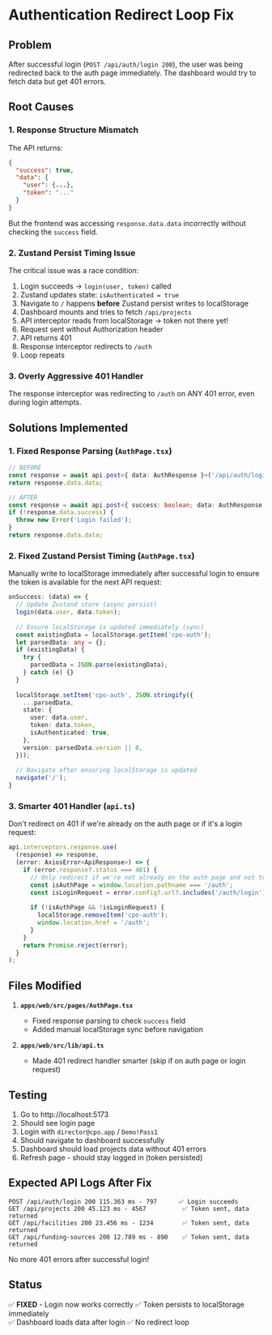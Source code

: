 # Authentication Redirect Loop Fix

## Problem
After successful login (`POST /api/auth/login 200`), the user was being redirected back to the auth page immediately. The dashboard would try to fetch data but get 401 errors.

## Root Causes

### 1. Response Structure Mismatch
The API returns:
```json
{
  "success": true,
  "data": {
    "user": {...},
    "token": "..."
  }
}
```

But the frontend was accessing `response.data.data` incorrectly without checking the `success` field.

### 2. Zustand Persist Timing Issue
The critical issue was a race condition:
1. Login succeeds → `login(user, token)` called
2. Zustand updates state: `isAuthenticated = true`
3. Navigate to `/` happens **before** Zustand persist writes to localStorage
4. Dashboard mounts and tries to fetch `/api/projects`
5. API interceptor reads from localStorage → token not there yet!
6. Request sent without Authorization header
7. API returns 401
8. Response interceptor redirects to `/auth`
9. Loop repeats

### 3. Overly Aggressive 401 Handler
The response interceptor was redirecting to `/auth` on ANY 401 error, even during login attempts.

## Solutions Implemented

### 1. Fixed Response Parsing (`AuthPage.tsx`)
```typescript
// BEFORE
const response = await api.post<{ data: AuthResponse }>('/api/auth/login', credentials);
return response.data.data;

// AFTER  
const response = await api.post<{ success: boolean; data: AuthResponse }>('/api/auth/login', credentials);
if (!response.data.success) {
  throw new Error('Login failed');
}
return response.data.data;
```

### 2. Fixed Zustand Persist Timing (`AuthPage.tsx`)
Manually write to localStorage immediately after successful login to ensure the token is available for the next API request:

```typescript
onSuccess: (data) => {
  // Update Zustand store (async persist)
  login(data.user, data.token);
  
  // Ensure localStorage is updated immediately (sync)
  const existingData = localStorage.getItem('cpo-auth');
  let parsedData: any = {};
  if (existingData) {
    try {
      parsedData = JSON.parse(existingData);
    } catch (e) {}
  }
  
  localStorage.setItem('cpo-auth', JSON.stringify({
    ...parsedData,
    state: {
      user: data.user,
      token: data.token,
      isAuthenticated: true,
    },
    version: parsedData.version || 0,
  }));
  
  // Navigate after ensuring localStorage is updated
  navigate('/');
}
```

### 3. Smarter 401 Handler (`api.ts`)
Don't redirect on 401 if we're already on the auth page or if it's a login request:

```typescript
api.interceptors.response.use(
  (response) => response,
  (error: AxiosError<ApiResponse>) => {
    if (error.response?.status === 401) {
      // Only redirect if we're not already on the auth page and not trying to login
      const isAuthPage = window.location.pathname === '/auth';
      const isLoginRequest = error.config?.url?.includes('/auth/login');
      
      if (!isAuthPage && !isLoginRequest) {
        localStorage.removeItem('cpo-auth');
        window.location.href = '/auth';
      }
    }
    return Promise.reject(error);
  }
);
```

## Files Modified

1. **`apps/web/src/pages/AuthPage.tsx`**
   - Fixed response parsing to check `success` field
   - Added manual localStorage sync before navigation
   
2. **`apps/web/src/lib/api.ts`**
   - Made 401 redirect handler smarter (skip if on auth page or login request)

## Testing

1. Go to http://localhost:5173
2. Should see login page
3. Login with `director@cpo.app` / `Demo!Pass1`
4. Should navigate to dashboard successfully
5. Dashboard should load projects data without 401 errors
6. Refresh page - should stay logged in (token persisted)

## Expected API Logs After Fix

```
POST /api/auth/login 200 115.363 ms - 797      ✅ Login succeeds
GET /api/projects 200 45.123 ms - 4567          ✅ Token sent, data returned
GET /api/facilities 200 23.456 ms - 1234        ✅ Token sent, data returned
GET /api/funding-sources 200 12.789 ms - 890    ✅ Token sent, data returned
```

No more 401 errors after successful login!

## Status
✅ **FIXED** - Login now works correctly
✅ Token persists to localStorage immediately  
✅ Dashboard loads data after login
✅ No redirect loop
